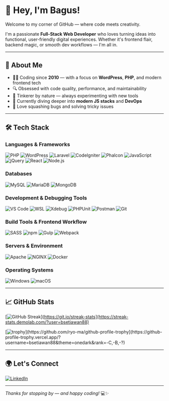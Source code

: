 # 👋 Hey, I'm Bagus!

Welcome to my corner of GitHub — where code meets creativity.

I'm a passionate **Full-Stack Web Developer** who loves turning ideas into functional, user-friendly digital experiences. Whether it's frontend flair, backend magic, or smooth dev workflows — I'm all in.

---

## 🚀 About Me

- 🧑‍💻 Coding since **2010** — with a focus on **WordPress**, **PHP**, and modern frontend tech
- 🔍 Obsessed with code quality, performance, and maintainability
- 🔧 Tinkerer by nature — always experimenting with new tools
- 🌱 Currently diving deeper into **modern JS stacks** and **DevOps**
- 🐛 Love squashing bugs and solving tricky issues

---

## 🛠️ Tech Stack

### **Languages & Frameworks**  
![PHP](https://img.shields.io/badge/-PHP-777BB4?style=flat&logo=php&logoColor=white)
![WordPress](https://img.shields.io/badge/-WordPress-21759B?style=flat&logo=wordpress&logoColor=white)
![Laravel](https://img.shields.io/badge/-Laravel-FF2D20?style=flat&logo=laravel&logoColor=white)
![CodeIgniter](https://img.shields.io/badge/-CodeIgniter-EF4223?style=flat&logo=codeigniter&logoColor=white)
![Phalcon](https://img.shields.io/badge/-Phalcon-0e83cd?style=flat&logo=phalcon&logoColor=white)
![JavaScript](https://img.shields.io/badge/-JavaScript-F7DF1E?style=flat&logo=javascript&logoColor=black)
![jQuery](https://img.shields.io/badge/-jQuery-0769AD?style=flat&logo=jquery&logoColor=white)
![React](https://img.shields.io/badge/-React-61DAFB?style=flat&logo=react&logoColor=black)
![Node.js](https://img.shields.io/badge/-Node.js-339933?style=flat&logo=node.js&logoColor=white)

### **Databases**  
![MySQL](https://img.shields.io/badge/-MySQL-4479A1?style=flat&logo=mysql&logoColor=white)
![MariaDB](https://img.shields.io/badge/-MariaDB-003545?style=flat&logo=mariadb&logoColor=white)
![MongoDB](https://img.shields.io/badge/-MongoDB-47A248?style=flat&logo=mongodb&logoColor=white)

### **Development & Debugging Tools**  
![VS Code](https://img.shields.io/badge/-VS%20Code-007ACC?style=flat&logo=visualstudiocode&logoColor=white)
![WSL](https://img.shields.io/badge/-WSL-0078D6?style=flat&logo=windows&logoColor=white)
![Xdebug](https://img.shields.io/badge/-Xdebug-0e83cd?style=flat)
![PHPUnit](https://img.shields.io/badge/-PHPUnit-6c3eff?style=flat)
![Postman](https://img.shields.io/badge/-Postman-FF6C37?style=flat&logo=postman&logoColor=white)
![Git](https://img.shields.io/badge/-Git-F05032?style=flat&logo=git&logoColor=white)

### **Build Tools & Frontend Workflow**  
![SASS](https://img.shields.io/badge/-SASS-CC6699?style=flat&logo=sass&logoColor=white)
![npm](https://img.shields.io/badge/-npm-CB3837?style=flat&logo=npm&logoColor=white)
![Gulp](https://img.shields.io/badge/-Gulp-CF4647?style=flat&logo=gulp&logoColor=white)
![Webpack](https://img.shields.io/badge/-Webpack-8DD6F9?style=flat&logo=webpack&logoColor=black)

### **Servers & Environment**  
![Apache](https://img.shields.io/badge/-Apache-D22128?style=flat&logo=apache&logoColor=white)
![NGINX](https://img.shields.io/badge/-NGINX-009639?style=flat&logo=nginx&logoColor=white)
![Docker](https://img.shields.io/badge/-Docker-2496ED?style=flat&logo=docker&logoColor=white)

### **Operating Systems**  
![Windows](https://img.shields.io/badge/-Windows-0078D6?style=flat&logo=windows&logoColor=white)
![macOS](https://img.shields.io/badge/-macOS-000000?style=flat&logo=apple&logoColor=white)

---

## 📈 GitHub Stats
[![GitHub Streak](https://github-readme-streak-stats.herokuapp.com?user=bsetiawan88)](https://git.io/streak-stats](https://streak-stats.demolab.com/?user=bsetiawan88) 

[![trophy](https://github-profile-trophy.vercel.app/?username=bsetiawan88&theme=onedark&rank=-C,-B,-?)](https://github.com/ryo-ma/github-profile-trophy](https://github-profile-trophy.vercel.app/?username=bsetiawan88&theme=onedark&rank=-C,-B,-?)

---

## 🌍 Let's Connect

[![LinkedIn](https://img.shields.io/badge/-LinkedIn-0A66C2?style=flat&logo=linkedin&logoColor=white)](https://www.linkedin.com/in/bsetiawan88/)

---

_Thanks for stopping by — and happy coding!_ 💻✨
